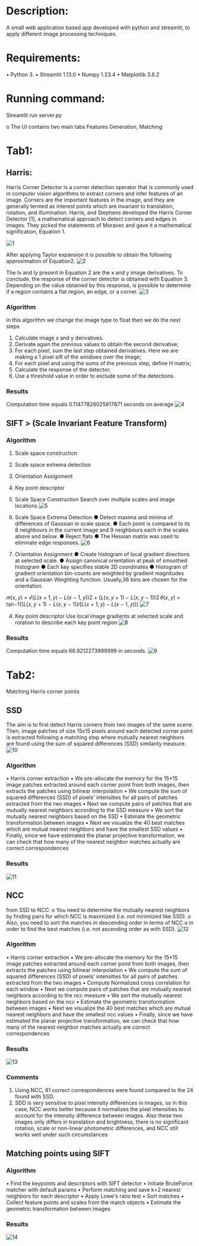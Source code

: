 # Description:
A small web application based app developed with python and streamlit, to apply different image processing techniques.
# Requirements:
•	Python 3.
•	Streamlit 1.13.0
•	Numpy 1.23.4
•	Matplotlib 3.6.2

# Running command:
Streamlit run server.py

o	The UI contains two main tabs Features Generation, Matching

# Tab1:

## Harris:
Harris Corner Detector is a corner detection operator that is commonly used in computer vision algorithms to extract corners and infer features of an image. Corners are the important features in the image, and they are generally termed as interest points which are invariant to translation, rotation, and illumination. Harris, and Stephens developed the Harris Corner Detector [1], a mathematical approach to detect corners and edges in images. They picked the statements of Moravec and gave it a mathematical signification, Equation 1.

![1](https://github.com/GhofranMohamed/CV_task3/assets/93389441/ae51fb6f-3a9e-4549-ad92-6a7718592bf0)

After applying Taylor expansion it is possible to obtain the following approximation of Equation2.
![2](https://github.com/GhofranMohamed/CV_task3/assets/93389441/c118868e-5e93-4421-b12a-3373b7793968)

The Ix and Iy present in Equation 2 are the x and y image derivatives. To conclude, the response of the corner detector is obtained with Equation 3. Depending on the value obtained by this response, is possible to determine if a region contains a flat region, an edge, or a corner.
![3](https://github.com/GhofranMohamed/CV_task3/assets/93389441/a6ff31b2-8dc4-478c-af7e-44fc069a2b0d)

### Algorithm
in this algorithm we change the image type to float then we do the next steps
1.	Calculate image x and y derivatives.
2.	Derivate again the previous values to obtain the second derivative;
3.	For each pixel, sum the last step obtained derivatives. Here we are making a 1 pixel sift of the windows over the image;
4.	For each pixel and using the sums of the previous step, define H matrix;
5.	Calculate the response of the detector;
6.	Use a threshold value in order to exclude some of the detections.
   
### Results 
Computation time equals 0.11477828025817871 seconds on average
![4](https://github.com/GhofranMohamed/CV_task3/assets/93389441/cc5c6a52-4c33-4714-8739-a2bad534b1d8)

## SIFT > (Scale Invariant Feature Transform)
### Algorithm
1.	Scale space construction
2.	Scale space extrema detection
3.	Orientation Assignment
4.	Key point descriptor
1.	Scale Space Construction
Search over multiple scales and image locations
![5](https://github.com/GhofranMohamed/CV_task3/assets/93389441/31289d80-ff12-4c2f-8e2b-588683091ffa)

2.	Scale Space Extrema Detection
●	Detect maxima and minima of differences of Gaussian in scale space.
●	Each point is compared to its 8 neighbours in the current image and 9 neighbours each in the
scales above and below.
●	Reject flats
●	The Hessian matrix was used to eliminate edge responses.
![6](https://github.com/GhofranMohamed/CV_task3/assets/93389441/28741de3-5156-4448-83b8-3a70d8d5a904)

3.	Orientation Assignment
●	Create histogram of local gradient directions at selected scale.
●	Assign canonical orientation at peak of smoothed histogram
●	Each key specifies stable 2D coordinates
●	Histogram of gradient orientation bin-counts
are weighted by gradient magnitudes and a Gaussian Weighting function. Usually,36 bins are chosen for the orientation.

𝑚(𝑥, 𝑦) = √(𝐿(𝑥 + 1, 𝑦) − 𝐿(𝑥 − 1, 𝑦))2 + (𝐿(𝑥, 𝑦 + 1) − 𝐿(𝑥, 𝑦 − 1))2
𝜃(𝑥, 𝑦) = tan−1((𝐿(𝑥, 𝑦 + 1) − 𝐿(𝑥, 𝑦 − 1))⁄(𝐿(𝑥 + 1, 𝑦) − 𝐿(𝑥 − 1, 𝑦)))
![7](https://github.com/GhofranMohamed/CV_task3/assets/93389441/607c0f25-bc30-4835-b81e-d45b668fac58)

4.	Key point descriptor
Use local image gradients at selected scale and rotation to describe each key point region
![8](https://github.com/GhofranMohamed/CV_task3/assets/93389441/c085056e-47c3-423c-9135-cec2962b6e30)

### Results 
Computation time equals 66.9212273999999 in seconds.
![9](https://github.com/GhofranMohamed/CV_task3/assets/93389441/0f03d89a-4e3e-48ad-997e-c6a18a49f309)


# Tab2:
Matching Harris corner points
## SSD
The aim is to first detect Harris corners from two images of the same scene. Then, image patches of size 15x15 pixels around each detected corner point is extracted following a matching step where mutually nearest neighbors are found using the sum of squared differences (SSD) similarity measure.
![10](https://github.com/GhofranMohamed/CV_task3/assets/93389441/9be9fa5b-69fa-41d2-ab5c-8135e13cf0ea)

### Algorithm 
•	Harris corner extraction
•	We pre-allocate the memory for the 15*15 image patches extracted around each corner point from both images, then extracts the patches using bilinear interpolation
•	We compute the sum of squared differences (SSD) of pixels' intensities for all pairs of patches extracted from the two images
•	Next we compute pairs of patches that are mutually nearest neighbors according to the SSD measure
•	We sort the mutually nearest neighbors based on the SSD
•	Estimate the geometric transformation between images
•	Next we visualize the 40 best matches which are mutual nearest neighbors and have the smallest SSD values
•	Finally, since we have estimated the planar projective transformation, we can check that how many of the nearest neighbor matches actually are correct correspondences

### Results 
![11](https://github.com/GhofranMohamed/CV_task3/assets/93389441/77aefd54-e9d8-4bf9-97c9-16e76acfa2ef)

## NCC 
from SSD to NCC:
o	You need to determine the mutually nearest neighbors by finding pairs for which NCC is maximized (i.e. not minimized like SSD).
o	Also, you need to sort the matches in descending order in terms of NCC
o	in order to find the best matches (i.e. not ascending order as with SSD).
![12](https://github.com/GhofranMohamed/CV_task3/assets/93389441/11123887-c6e8-415c-ae71-b99b9a4d5c71)

### Algorithm
•	Harris corner extraction
•	We pre-allocate the memory for the 15*15 image patches extracted around each corner point from both images, then extracts the patches using bilinear interpolation
•	We compute the sum of squared differences (SSD) of pixels' intensities for all pairs of patches extracted from the two images
•	Compute Normalized cross correlation for each window
•	Next we compute pairs of patches that are mutually nearest neighbors according to the ncc measure
•	We sort the mutually nearest neighbors based on the ncc
•	Estimate the geometric transformation between images
•	Next we visualize the 40 best matches which are mutual nearest neighbors and have the smallest ncc values
•	Finally, since we have estimated the planar projective transformation, we can check that how many of the nearest neighbor matches actually are correct correspondences

### Results 
![13](https://github.com/GhofranMohamed/CV_task3/assets/93389441/10b7ae1e-84ec-44f4-aa57-add66950673c)

### Comments 
1)	Using NCC, 81 correct correspondences were found compared to the 24 found with SSD.
2)	SDD is very sensitive to pixel intensity differences in images, so in this case, NCC works better because it normalizes the pixel intensities to account for the intensity difference between images. Also these two images only differs in translation and brightness, there is no significant rotation, scale or non-linear photometric differences, and NCC still works well under such circumstances

## Matching points using SIFT 
### Algorithm
•	Find the keypoints and descriptors with SIFT detector
•	Initiate BruteForce matcher with default params
•	Perform matching and save k=2 nearest neighbors for each descriptor
•	Apply Lowe's ratio test
•	Sort matches
•	Collect feature points and scales from the match objects
•	Estimate the geometric transformation between images

### Results 
![14](https://github.com/GhofranMohamed/CV_task3/assets/93389441/b0f8efc1-00b1-4cee-881c-f7e920921d7e)



